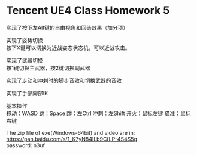 # Tencent UE4 Class Homework 5  

实现了按下左Alt键的自由视角和回头效果（加分项）  
  
实现了姿势切换  
按下X键可以切换为近战姿态状态机，可以近战攻击。  
  
实现了武器切换  
按1键切换主武器，按2键切换副武器  
  
实现了走动和冲刺时的脚步音效和切换武器的音效  
  
实现了手部脚部IK  
  
基本操作  
移动：WASD 跳：Space 蹲：左Ctrl 冲刺：左Shift 开火：鼠标左键 瞄准：鼠标右键  
  
The zip file of exe(Windows-64bit) and video are in:  
https://pan.baidu.com/s/1_K7yN84ILb9CfLP-4S4S5g  
password: n3uf  





